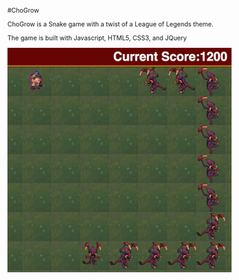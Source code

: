#ChoGrow

ChoGrow is a Snake game with a twist of a League of Legends theme.

The game is built with Javascript, HTML5, CSS3, and JQuery

![screenshot](assets/screenshot.png)
